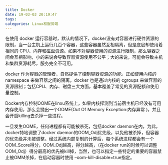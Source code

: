 ```yaml
---
title: Docker
date: 19-03-03 20:19:47
tags:
categories: Linux和服务端
---
```

在使用 docker 运行容器时，默认的情况下，docker没有对容器进行硬件资源的限制，当一台主机上运行几百个容器，这些容器虽然互相隔离，但是底层却使用着相同的 CPU、内存和磁盘资源。如果不对容器使用的资源进行限制，那么容器之间会互相影响，小的来说会导致容器资源使用不公平；大的来说，可能会导致主机和集群资源耗尽，服务完全不可用。

docker 作为容器的管理者，自然提供了控制容器资源的功能。正如使用内核的 namespace 来做容器之间的隔离，docker 也是通过内核的 cgroups 来做容器的资源限制；包括CPU、内存、磁盘三大方面，基本覆盖了常见的资源配额和使用量控制。

Docker内存控制OOME在linxu系统上，如果内核探测到当前宿主机已经没有可用内存使用，那么会抛出一个OOME(Out Of Memory Exception:内存异常 )，并且会开启killing去杀掉一些进程。

一旦发生OOME，任何进程都有可能被杀死，包括docker daemon在内，为此，docker特地调整了docker daemon的OOM_Odj优先级，以免他被杀掉，但容器的优先级并未被调整。经过系统内部复制的计算后，每个系统进程都会有一个OOM_Score得分，OOM_Odj越高，得分越高，（在docker run的时候可以调整OOM_Odj）得分最高的优先被kill掉，当然，也可以指定一些特定的重要的容器禁止被OMM杀掉，在启动容器时使用 –oom-kill-disable=true指定。

